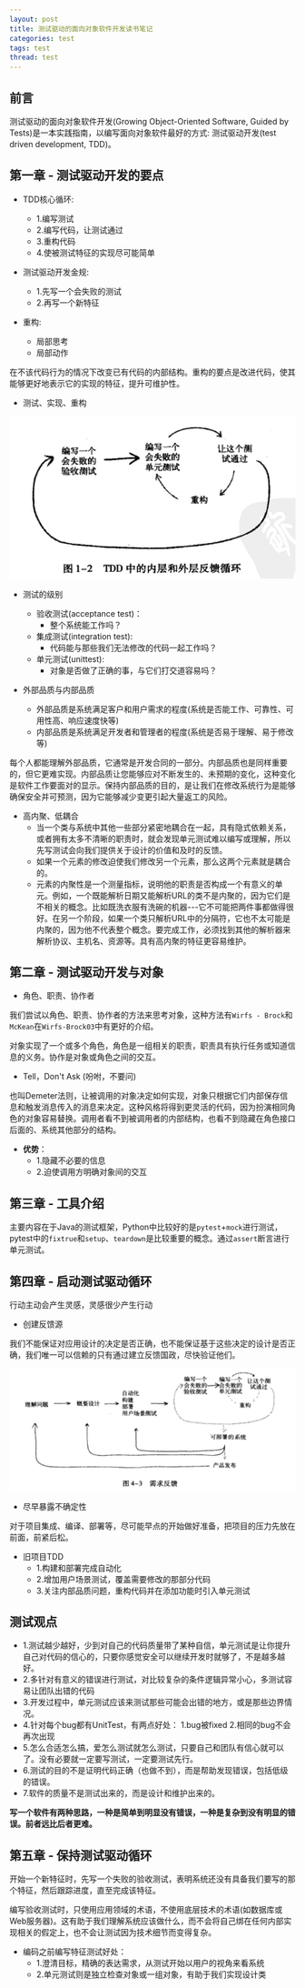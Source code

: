 ```yaml
---
layout: post
title: 测试驱动的面向对象软件开发读书笔记
categories: test
tags: test
thread: test
---
```

## 前言
测试驱动的面向对象软件开发(Growing Object-Oriented Software, Guided by Tests)是一本实践指南，以编写面向对象软件最好的方式: 测试驱动开发(test driven development, TDD)。

## 第一章 - 测试驱动开发的要点
* TDD核心循环:
    - 1.编写测试
    - 2.编写代码，让测试通过
    - 3.重构代码
    - 4.使被测试特征的实现尽可能简单

* 测试驱动开发金规:
    - 1.先写一个会失败的测试
    - 2.再写一个新特征

* 重构:
    - 局部思考
    - 局部动作

在不该代码行为的情况下改变已有代码的内部结构。重构的要点是改进代码，使其能够更好地表示它的实现的特征，提升可维护性。

* 测试、实现、重构

![tdd-loop](/static/images/tests/tdd-loop.jpg)

* 测试的级别
    - 验收测试(acceptance test)：
        + 整个系统能工作吗？
    - 集成测试(integration test):
        + 代码能与那些我们无法修改的代码一起工作吗？
    - 单元测试(unittest):
        + 对象是否做了正确的事，与它们打交道容易吗？

* 外部品质与内部品质
    - 外部品质是系统满足客户和用户需求的程度(系统是否能工作、可靠性、可用性高、响应速度快等)
    - 内部品质是系统满足开发者和管理者的程度(系统是否易于理解、易于修改等)

每个人都能理解外部品质，它通常是开发合同的一部分。内部品质也是同样重要的，但它更难实现。内部品质让您能够应对不断发生的、未预期的变化，这种变化是软件工作要面对的显示。保持内部品质的目的，是让我们在修改系统行为是能够确保安全并可预测，因为它能够减少变更引起大量返工的风险。

* 高内聚、低耦合
    - 当一个类与系统中其他一些部分紧密地耦合在一起，具有隐式依赖关系，或者拥有太多不清晰的职责时，就会发现单元测试难以编写或理解，所以先写测试会向我们提供关于设计的价值和及时的反馈。
    - 如果一个元素的修改迫使我们修改另一个元素，那么这两个元素就是耦合的。
    - 元素的内聚性是一个测量指标，说明他的职责是否构成一个有意义的单元。例如，一个既能解析日期又能解析URL的类不是内聚的，因为它们是不相关的概念。比如既洗衣服有洗碗的机器---它不可能把两件事都做得很好。在另一个阶段，如果一个类只解析URL中的分隔符，它也不太可能是内聚的，因为他不代表整个概念。要完成工作，必须找到其他的解析器来解析协议、主机名、资源等。具有高内聚的特征更容易维护。

## 第二章 - 测试驱动开发与对象
* 角色、职责、协作者

我们尝试以角色、职责、协作者的方法来思考对象，这种方法有`Wirfs - Brock`和`McKean`在`Wirfs-Brock03`中有更好的介绍。

对象实现了一个或多个角色，角色是一组相关的职责，职责具有执行任务或知道信息的义务。协作是对象或角色之间的交互。

* Tell，Don't Ask (吩咐，不要问)

也叫Demeter法则，让被调用的对象决定如何实现，对象只根据它们内部保存信息和触发消息传入的消息来决定。这种风格将得到更灵活的代码，因为扮演相同角色的对象容易替换。调用者看不到被调用者的内部结构，也看不到隐藏在角色接口后面的、系统其他部分的结构。

* **优势**：
    - 1.隐藏不必要的信息
    - 2.迫使调用方明确对象间的交互

## 第三章 - 工具介绍
主要内容在于Java的测试框架，Python中比较好的是`pytest`+`mock`进行测试，pytest中的`fixtrue`和`setup`、`teardown`是比较重要的概念。通过`assert`断言进行单元测试。

## 第四章 - 启动测试驱动循环
行动主动会产生灵感，灵感很少产生行动

* 创建反馈源

我们不能保证对应用设计的决定是否正确，也不能保证基于这些决定的设计是否正确，我们唯一可以信赖的只有通过建立反馈国政，尽快验证他们。

![需求反馈](/static/images/tests/feedback.jpg)

* 尽早暴露不确定性

对于项目集成、编译、部署等，尽可能早点的开始做好准备，把项目的压力先放在前面，前紧后松。

* 旧项目TDD
    - 1.构建和部署完成自动化
    - 2.增加用户场景测试，覆盖需要修改的那部分代码
    - 3.关注内部品质问题，重构代码并在添加功能时引入单元测试

## 测试观点
* 1.测试越少越好，少到对自己的代码质量带了某种自信，单元测试是让你提升自己对代码的信心的，只要你感觉安全可以继续开发时就够了，不是越多越好。
* 2.多针对有意义的错误进行测试，对比较复杂的条件逻辑异常小心，多测试容易让团队出错的代码
* 3.开发过程中，单元测试应该来测试那些可能会出错的地方，或是那些边界情况。
* 4.针对每个bug都有UnitTest，有两点好处： 1.bug被fixed 2.相同的bug不会再次出现
* 5.怎么合适怎么搞，爱怎么测试就怎么测试，只要自己和团队有信心就可以了。没有必要就一定要写测试，一定要测试先行。
* 6.测试的目的不是证明代码正确（也做不到），而是帮助发现错误，包括低级的错误。
* 7.软件的质量不是测试出来的，而是设计和维护出来的。

**写一个软件有两种思路，一种是简单到明显没有错误，一种是复杂到没有明显的错误。前者远比后者更难。**


## 第五章 - 保持测试驱动循环
开始一个新特征时，先写一个失败的验收测试，表明系统还没有具备我们要写的那个特征，然后跟踪进度，直至完成该特征。

编写验收测试时，只使用应用领域的术语，不使用底层技术的术语(如数据库或Web服务器)。这有助于我们理解系统应该做什么，而不会将自己绑在任何内部实现相关的假定上，也不会让测试因为技术细节而变得复杂。

* 编码之前编写特征测试好处：
    - 1.澄清目标，精确的表达需求，从测试开始以用户的视角来看系统
    - 2.单元测试则是独立检查对象或一组对象，有助于我们实现设计类


